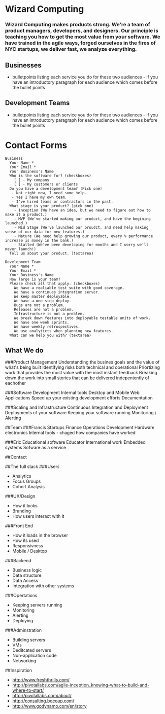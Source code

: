# Wizard Computing


### Wizard Computing makes products strong. We're a team of product managers, developers, and designers. Our principle is teaching you how to get the most value from your software. We have trained in the agile ways, forged ourselves in the fires of NYC startups, we deliver fast, we analyze everything.

## Businesses
 - bulletpoints listing each service you do for these two audiences - if you have an introductory paragraph for each audience which comes before the bullet points

## Development Teams
 - bulletpoints listing each service you do for these two audiences - if you have an introductory paragraph for each audience which comes before the bullet points

# Contact Forms

```
Business
  Your Name *
  Your Email *
  Your Business's Name
  Who is the software for? (checkboxes)
    [ ] - My company
    [ ] - My customers or clients
  Do you have a development team? (Pick one)
   - Not right now, I need some help.
   - Yes I have my own team.
   - I've hired teams or contractors in the past.
  What stage is your product? (pick one)
    - Inception (We have an idea, but we need to figure out how to make it a product.)
    - MVP (We've started making our product, and have the begining launched.)
    - Mid Stage (We've launched our proudct, and need help making sense of our data for new features.)
    - Mature (We need help growing our product, every % performance increase is money in the bank.)
    - Stalled (We've been developing for months and I worry we'll never launch!)
  Tell us about your product. (textarea)

Development Team
  Your Name *
  Your Email *
  Your Business's Name
  How large is your team?
  Please check all that apply. (checkboxes)
    We have a realiable test suite with good coverage.
    We have a continues integration server.
    We keep master deployable.
    We have a one step deploy.
    Bugs are not a problem.
    Releases are not a problem.
    Infrastructure is not a problem.
    We break down features into deployable testable units of work.
    We have one week sprints.
    We have weekly retrospectives.
    We use analyticts when planning new features.
  What can we help you with? (textarea)

```



## What We do
###Product Management
  Understanding the busines goals and the value of what's being built
  Identifying risks both technical and operational
  Priortizing work that provides the most value with the most instant feedback
  Breaking down the work into small stories that can be delivered indepentently of eachother

###Software Development
  Internal tools
  Desktop and Mobile Web Applications
  Speed up your existing development efforts
  Documentation

###Scaling and Infrastructure
  Continuous Integration and Deployment
  Deployments of your software
  Keeping your software running Monitoring / Alerting

##Team
###Francis
    Startups
    Finance
    Operations
    Development
    Hardware electronics
    Internal tools - chaged how companies have worked

###Eric
    Educational software
    Educator
    International work
    Embedded systems
    Sofware as a service

##Contact


##The full stack
###Users
 - Analytics
 - Focus Groups
 - Cohort Analysis

###UX/Design
 - How it looks
 - Branding
 - How users interact with it

###Front End
 - How it loads in the browser
 - How its used
 - Responsivness
 - Mobile / Desktop

###Backend
 - Business logic
 - Data structure
 - Data Access
 - Integration with other systems

###Opertations
 - Keeping servers running
 - Monitoring
 - Alerting
 - Deploying

###Adminstration
 - Building servers
 - VMs
 - Deditcated servers
 - Non-application code
 - Networking

##Inspiration
 - http://www.freshthrills.com/
 - http://pivotallabs.com/agile-inception_knowing-what-to-build-and-where-to-start/
 - http://pivotallabs.com/about/
 - http://consulting.bocoup.com/
 - http://www.godynamo.com/en/story
